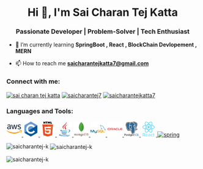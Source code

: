 <h1 align="center">Hi 👋, I'm Sai Charan Tej Katta</h1>
<h3 align="center">Passionate Developer | Problem-Solver | Tech Enthusiast</h3>

- 🌱 I’m currently learning **SpringBoot , React , BlockChain Devlopement , MERN**

- 📫 How to reach me **saicharantejkatta7@gmail.com**

<h3 align="left">Connect with me:</h3>
<p align="left">
<a href="https://linkedin.com/in/sai charan tej katta" target="blank"><img align="center" src="https://raw.githubusercontent.com/rahuldkjain/github-profile-readme-generator/master/src/images/icons/Social/linked-in-alt.svg" alt="sai charan tej katta" height="30" width="40" /></a>
<a href="https://www.codechef.com/users/saicharantej7" target="blank"><img align="center" src="https://cdn.jsdelivr.net/npm/simple-icons@3.1.0/icons/codechef.svg" alt="saicharantej7" height="30" width="40" /></a>
<a href="https://www.leetcode.com/saicharantejkatta7" target="blank"><img align="center" src="https://raw.githubusercontent.com/rahuldkjain/github-profile-readme-generator/master/src/images/icons/Social/leet-code.svg" alt="saicharantejkatta7" height="30" width="40" /></a>
</p>

<h3 align="left">Languages and Tools:</h3>
<p align="left"> <a href="https://aws.amazon.com" target="_blank" rel="noreferrer"> <img src="https://raw.githubusercontent.com/devicons/devicon/master/icons/amazonwebservices/amazonwebservices-original-wordmark.svg" alt="aws" width="40" height="40"/> </a> <a href="https://www.cprogramming.com/" target="_blank" rel="noreferrer"> <img src="https://raw.githubusercontent.com/devicons/devicon/master/icons/c/c-original.svg" alt="c" width="40" height="40"/> </a> <a href="https://www.w3.org/html/" target="_blank" rel="noreferrer"> <img src="https://raw.githubusercontent.com/devicons/devicon/master/icons/html5/html5-original-wordmark.svg" alt="html5" width="40" height="40"/> </a> <a href="https://www.java.com" target="_blank" rel="noreferrer"> <img src="https://raw.githubusercontent.com/devicons/devicon/master/icons/java/java-original.svg" alt="java" width="40" height="40"/> </a> <a href="https://www.mongodb.com/" target="_blank" rel="noreferrer"> <img src="https://raw.githubusercontent.com/devicons/devicon/master/icons/mongodb/mongodb-original-wordmark.svg" alt="mongodb" width="40" height="40"/> </a> <a href="https://www.mysql.com/" target="_blank" rel="noreferrer"> <img src="https://raw.githubusercontent.com/devicons/devicon/master/icons/mysql/mysql-original-wordmark.svg" alt="mysql" width="40" height="40"/> </a> <a href="https://www.oracle.com/" target="_blank" rel="noreferrer"> <img src="https://raw.githubusercontent.com/devicons/devicon/master/icons/oracle/oracle-original.svg" alt="oracle" width="40" height="40"/> </a> <a href="https://www.postgresql.org" target="_blank" rel="noreferrer"> <img src="https://raw.githubusercontent.com/devicons/devicon/master/icons/postgresql/postgresql-original-wordmark.svg" alt="postgresql" width="40" height="40"/> </a> <a href="https://reactjs.org/" target="_blank" rel="noreferrer"> <img src="https://raw.githubusercontent.com/devicons/devicon/master/icons/react/react-original-wordmark.svg" alt="react" width="40" height="40"/> </a> <a href="https://spring.io/" target="_blank" rel="noreferrer"> <img src="https://www.vectorlogo.zone/logos/springio/springio-icon.svg" alt="spring" width="40" height="40"/> </a> </p>

<p><img align="left" src="https://github-readme-stats.vercel.app/api/top-langs?username=saicharantej-k&show_icons=true&locale=en&layout=compact" alt="saicharantej-k" /></p>

<p>&nbsp;<img align="center" src="https://github-readme-stats.vercel.app/api?username=saicharantej-k&show_icons=true&locale=en" alt="saicharantej-k" /></p>

<p><img align="center" src="https://github-readme-streak-stats.herokuapp.com/?user=saicharantej-k&" alt="saicharantej-k" /></p>
